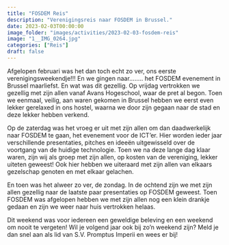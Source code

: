 ```yaml
---
title: "FOSDEM Reis"
description: "Verenigingsreis naar FOSDEM in Brussel."
date: 2023-02-03T00:00:00
image_folder: "images/activities/2023-02-03-fosdem-reis"
image: "1__IMG_0264.jpg"
categories: ["Reis"]
draft: false
---
```


Afgelopen februari was het dan toch echt zo ver, ons eerste verenigingsweekendje!!! En we gingen naar…….. het FOSDEM evenement in Brussel maarliefst. En wat was dit gezellig. Op vrijdag vertrokken we gezellig met zijn allen vanaf Avans Hogeschool, waar de pret al begon. Toen we eenmaal, veilig, aan waren gekomen in Brussel hebben we eerst even lekker gerelaxed in ons hostel, waarna we door zijn gegaan naar de stad en deze lekker hebben verkend.

Op de zaterdag was het vroeg er uit met zijn allen om dan daadwerkelijk naar FOSDEM te gaan, het evenement voor de ICT’er. Hier worden ieder jaar verschillende presentaties, pitches en ideeën uitgewisseld over de voortgang van de huidige technologie. Toen we na deze lange dag klaar waren, zijn wij als groep met zijn allen, op kosten van de vereniging, lekker uiteten geweest! Ook hier hebben we uiteraard met zijn allen van elkaars gezelschap genoten en met elkaar gelachen.

En toen was het alweer zo ver, de zondag. In de ochtend zijn we met zijn allen gezellig naar de laatste paar presentaties op FOSDEM geweest. Toen FOSDEM was afgelopen hebben we met zijn allen nog een klein drankje gedaan en zijn we weer naar huis vertrokken helaas.

Dit weekend was voor iedereen een geweldige beleving en een weekend om nooit te vergeten! Wil je volgend jaar ook bij zo’n weekend zijn? Meld je dan snel aan als lid van S.V. Promptus Imperii en wees er bij!
